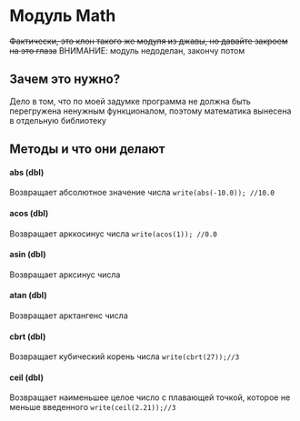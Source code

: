 # Модуль Math
~~Фактически, это клон такого же модуля из джавы, но давайте закроем на это глаза~~
ВНИМАНИЕ: модуль недоделан, закончу потом

## Зачем это нужно?
Дело в том, что по моей задумке программа не должна быть перегружена ненужным функционалом, поэтому математика вынесена в отдельную библиотеку

## Методы и что они делают

#### abs (dbl)
Возвращает абсолютное значение числа
```write(abs(-10.0)); //10.0```
#### acos (dbl)
Возвращает арккосинус числа
```write(acos(1)); //0.0```
#### asin (dbl)
Возвращает арксинус числа
#### atan (dbl)
Возвращает арктангенс числа
#### cbrt (dbl)
Возвращает кубический корень числа
```write(cbrt(27));//3```
#### ceil (dbl)
Возвращает наименьшее целое число с плавающей точкой, которое не меньше введенного
```write(ceil(2.21));//3```
